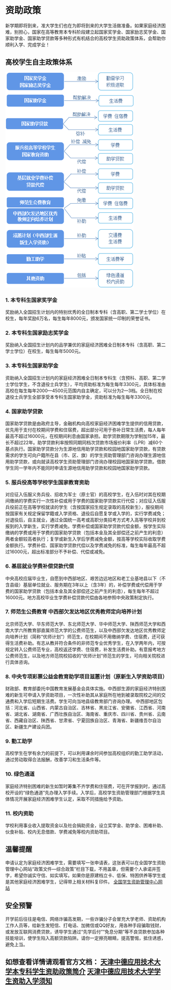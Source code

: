 # 资助政策

新学期即将到来，准大学生们也在为即将到来的大学生活做准备。如果家庭经济困难，别担心，国家在高等教育本专科阶段建立起国家奖学金、国家励志奖学金、国家助学金、国家助学贷款等多种形式有机结合的高校学生资助政策体系，会帮助你顺利入学、完成学业！

## 高校学生自主政策体系
![高校学生自主政策体系](../../../public/guide/new/aid.png)

### 1. 本专科生国家奖学金
奖励纳入全国招生计划内的特别优秀的全日制本专科（含高职、第二学士学位）在校生，每年奖励6万名，每生每年8000元，颁发国家统一印制的荣誉证书。

### 2. 本专科生国家励志奖学金
奖励纳入全国招生计划内的品学兼优的家庭经济困难全日制本专科（含高职、第二学士学位）在校生，每生每年5000元。

### 3. 本专科生国家助学金
资助纳入全国招生计划内的家庭经济困难全日制本专科生（含预科、高职、第二学士学位学生，不含退役士兵学生），平均资助标准为每生每年3300元，具体标准由高校在每生每年2000—4500元范围内自主确定，可以分为2—3档。全日制在校退役士兵学生全部享受本专科生国家助学金，资助标准为每生每年3300元。

### 4. 国家助学贷款
国家助学贷款是由政府主导，金融机构向高校家庭经济困难学生提供的信用贷款，优先用于支付在校期间学费和住宿费，超出部分可用于弥补日常生活费，每人每年最高不超过16000元，在校期间利息由国家承担。助学贷款期限为学制加15年，最长不超过22年。助学贷款利率按照同期同档次贷款市场报价利率（LPR）减60个基点执行。国家助学贷款分为生源地信用助学贷款和校园地国家助学贷款，有贷款需求的学生可向户籍所在县（市、区、旗）的学生资助管理部门咨询办理生源地信用助学贷款，或向就读高校学生资助管理部门咨询办理校园地国家助学贷款。借款学生同一学年内不能同时申请生源地信用助学贷款和校园地国家助学贷款。

### 5. 服兵役高等学校学生国家教育资助
对应征入伍服义务兵役、招收为军士（原士官）的高校学生，在入伍时对其在校期间缴纳的学费实行一次性补偿或用于学费的国家助学贷款实行代偿；对应征入伍服兵役前正在高等学校就读的学生（含按国家招生规定录取的高校新生），服役期间按国家有关规定保留学籍或入学资格、退役后自愿复学或入学的，实行学费减免；对退役后，自主就业，通过全国统一高考或高职分类招考方式考入高等学校并到校报到的入学新生，实行学费减免。学费补偿或国家助学贷款代偿金额，按学生实际缴纳的学费或用于学费的国家助学贷款（包括本金及其全部偿还之前产生的利息）两者金额较高者执行；复学或新生入学后学费减免金额，按高等学校实际收取学费金额执行。学费补偿、国家助学贷款代偿以及学费减免的标准，每生每年最高不超过16000元，超出标准部分不予补偿、代偿或减免。 

### 6. 基层就业学费补偿贷款代偿
中央高校应届毕业生，自愿到中西部地区、艰苦边远地区和老工业基地县以下（不含县级）基层单位就业、服务期在3年以上（含3年）的，补偿学费或代偿用于学费的国家助学贷款（包括本金及其全部偿还之前产生的利息），每生每年不超过16000元。地方高校毕业生学费补偿贷款代偿由各地参照中央政策制定执行。

### 7. 师范生公费教育  中西部欠发达地区优秀教师定向培养计划
北京师范大学、华东师范大学、东北师范大学、华中师范大学、陕西师范大学和西南大学六所教育部直属师范大学的公费师范生，以及中西部欠发达地区优秀教师定向培养计划（简称“优师计划”）师范生，在校期间不用缴纳学费、住宿费，还可获得生活费补助。有志从教并符合条件的非师范专业优秀学生，在入学两年内，可按规定转入公费师范专业，高校返还学费、住宿费，补发生活费补助。有意报考地方公费师范生，以及地方师范院校招收的“优师计划”师范生的学生，可向相关院校进行具体咨询。

### 8. 中央专项彩票公益金教育助学项目滋蕙计划（原新生入学资助项目）
财政部、教育部委托中国教育发展基金会具体实施。中西部生源的家庭经济特别困难的新生可申请入学资助项目，一次性补助其从家庭所在地到被录取院校之间的交通费和入学后短期生活费。学生可向当地县级教育部门咨询办理。
中西部地区包括：河北省、山西省、内蒙古自治区、吉林省、黑龙江省、安徽省、江西省、河南省、湖北省、湖南省、广西壮族自治区、海南省、重庆市、四川省、贵州省、云南省、西藏自治区、陕西省、甘肃省、宁夏回族自治区、青海省、新疆维吾尔自治区、新疆生产建设兵团。

### 9. 勤工助学
高校学生在学有余力的前提下，可以利用课余时间参加高校组织的勤工助学活动，通过劳动取得合法报酬，改善学习和生活条件等。

### 10.  绿色通道
家庭经济特别困难的新生如暂时筹集不齐学费和住宿费，可在开学报到时，通过高校开设的“绿色通道”先办理入学手续。入学后，高校学生资助管理部门根据学生具体情况开展家庭经济困难学生认定，采取不同措施给予资助。

### 11.  校内资助
学校利用事业收入提取资金以及社会捐助资金，设立奖学金、助学金、困难补助、伙食补贴、校内无息借款、学费减免等校内资助项目。

## 温馨提醒
申请认定为家庭经济困难学生，需要填写一张申请表，这张表可以在全国学生资助管理中心网站“政策文件—综合政策”栏目下载，不用盖章，但需要个人承诺并签字，希望你诚实守信、如实填写。如果你是原建档立卡、低保、特困供养等学生或是其他家庭经济困难学生，记得带上相关材料复印件。
[全国学生资助管理中心网站](https://www.xszz.edu.cn/)

## 安全预警
开学前后往往是电信、网络诈骗高发期，一些诈骗分子会冒充大学老师、资助机构工作人员等，给新生发短信、打电话、加微信或QQ好友，用各种手段骗取钱财，或发放互联网消费贷款，诱导学生通过“先学后付”“免息分期”等不良贷款参加各种技能培训，使学生陷入高额贷款陷阱。请你一定擦亮眼睛，提高警惕，抵住诱惑，避免上当。

## 如想查看详情请观看官方文档： [天津中德应用技术大学本专科学生资助政策简介](https://zs.tsguas.edu.cn/info/1035/2883.htm) [天津中德应用技术大学学生资助入学须知](https://zs.tsguas.edu.cn/info/1035/2885.htm)